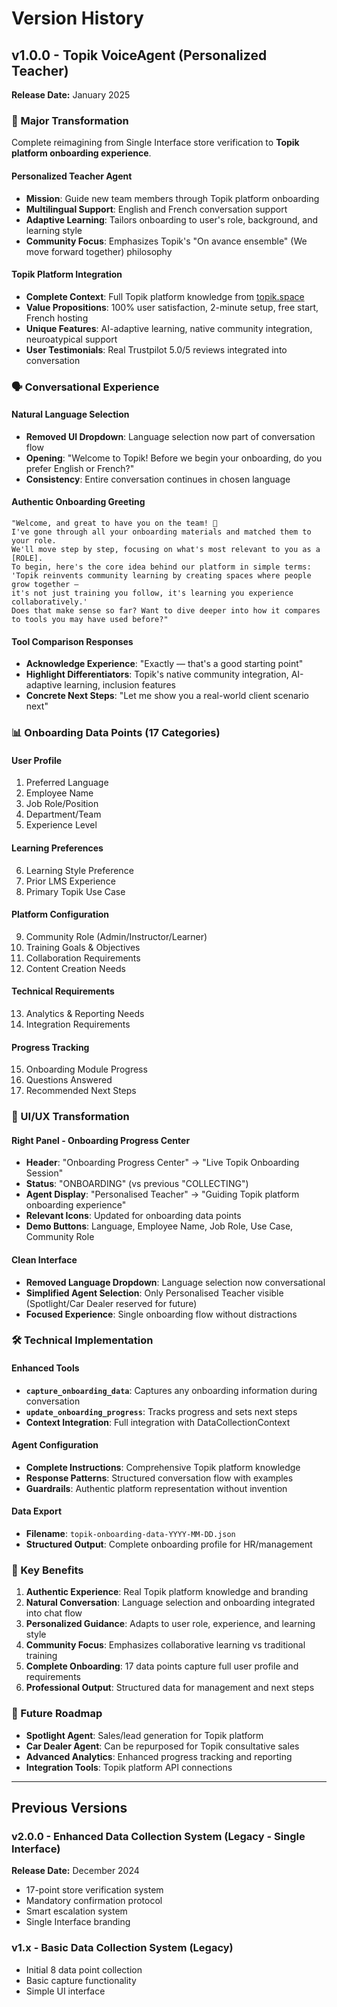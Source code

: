 # Version History

## v1.0.0 - Topik VoiceAgent (Personalized Teacher)
**Release Date:** January 2025

### 🎯 Major Transformation
Complete reimagining from Single Interface store verification to **Topik platform onboarding experience**.

#### Personalized Teacher Agent
- **Mission**: Guide new team members through Topik platform onboarding
- **Multilingual Support**: English and French conversation support
- **Adaptive Learning**: Tailors onboarding to user's role, background, and learning style
- **Community Focus**: Emphasizes Topik's "On avance ensemble" (We move forward together) philosophy

#### Topik Platform Integration
- **Complete Context**: Full Topik platform knowledge from [topik.space](https://topik.space/)
- **Value Propositions**: 100% user satisfaction, 2-minute setup, free start, French hosting
- **Unique Features**: AI-adaptive learning, native community integration, neuroatypical support
- **User Testimonials**: Real Trustpilot 5.0/5 reviews integrated into conversation

### 🗣️ Conversational Experience

#### Natural Language Selection
- **Removed UI Dropdown**: Language selection now part of conversation flow
- **Opening**: "Welcome to Topik! Before we begin your onboarding, do you prefer English or French?"
- **Consistency**: Entire conversation continues in chosen language

#### Authentic Onboarding Greeting
```
"Welcome, and great to have you on the team! 🎉
I've gone through all your onboarding materials and matched them to your role. 
We'll move step by step, focusing on what's most relevant to you as a [ROLE].
To begin, here's the core idea behind our platform in simple terms:
'Topik reinvents community learning by creating spaces where people grow together — 
it's not just training you follow, it's learning you experience collaboratively.'
Does that make sense so far? Want to dive deeper into how it compares to tools you may have used before?"
```

#### Tool Comparison Responses
- **Acknowledge Experience**: "Exactly — that's a good starting point"
- **Highlight Differentiators**: Topik's native community integration, AI-adaptive learning, inclusion features
- **Concrete Next Steps**: "Let me show you a real-world client scenario next"

### 📊 Onboarding Data Points (17 Categories)

#### User Profile
1. Preferred Language
2. Employee Name  
3. Job Role/Position
4. Department/Team
5. Experience Level

#### Learning Preferences
6. Learning Style Preference
7. Prior LMS Experience
8. Primary Topik Use Case

#### Platform Configuration
9. Community Role (Admin/Instructor/Learner)
10. Training Goals & Objectives
11. Collaboration Requirements
12. Content Creation Needs

#### Technical Requirements
13. Analytics & Reporting Needs
14. Integration Requirements

#### Progress Tracking
15. Onboarding Module Progress
16. Questions Answered
17. Recommended Next Steps

### 🎨 UI/UX Transformation

#### Right Panel - Onboarding Progress Center
- **Header**: "Onboarding Progress Center" → "Live Topik Onboarding Session"
- **Status**: "ONBOARDING" (vs previous "COLLECTING")
- **Agent Display**: "Personalised Teacher" → "Guiding Topik platform onboarding experience"
- **Relevant Icons**: Updated for onboarding data points
- **Demo Buttons**: Language, Employee Name, Job Role, Use Case, Community Role

#### Clean Interface
- **Removed Language Dropdown**: Language selection now conversational
- **Simplified Agent Selection**: Only Personalised Teacher visible (Spotlight/Car Dealer reserved for future)
- **Focused Experience**: Single onboarding flow without distractions

### 🛠️ Technical Implementation

#### Enhanced Tools
- **`capture_onboarding_data`**: Captures any onboarding information during conversation
- **`update_onboarding_progress`**: Tracks progress and sets next steps
- **Context Integration**: Full integration with DataCollectionContext

#### Agent Configuration
- **Complete Instructions**: Comprehensive Topik platform knowledge
- **Response Patterns**: Structured conversation flow with examples
- **Guardrails**: Authentic platform representation without invention

#### Data Export
- **Filename**: `topik-onboarding-data-YYYY-MM-DD.json`
- **Structured Output**: Complete onboarding profile for HR/management

### 🌟 Key Benefits

1. **Authentic Experience**: Real Topik platform knowledge and branding
2. **Natural Conversation**: Language selection and onboarding integrated into chat flow  
3. **Personalized Guidance**: Adapts to user role, experience, and learning style
4. **Community Focus**: Emphasizes collaborative learning vs traditional training
5. **Complete Onboarding**: 17 data points capture full user profile and requirements
6. **Professional Output**: Structured data for management and next steps

### 🔄 Future Roadmap
- **Spotlight Agent**: Sales/lead generation for Topik platform
- **Car Dealer Agent**: Can be repurposed for Topik consultative sales
- **Advanced Analytics**: Enhanced progress tracking and reporting
- **Integration Tools**: Topik platform API connections

---

## Previous Versions

### v2.0.0 - Enhanced Data Collection System (Legacy - Single Interface)
**Release Date:** December 2024
- 17-point store verification system
- Mandatory confirmation protocol  
- Smart escalation system
- Single Interface branding

### v1.x - Basic Data Collection System (Legacy)
- Initial 8 data point collection
- Basic capture functionality
- Simple UI interface